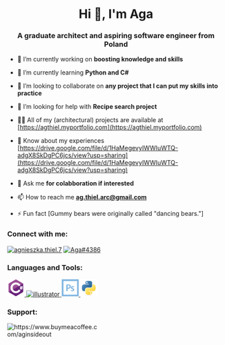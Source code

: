 <h1 align="center">Hi 👋, I'm Aga</h1>
<h3 align="center">A graduate architect and aspiring software engineer from Poland</h3>

- 🔭 I’m currently working on **boosting knowledge and skills**

- 🌱 I’m currently learning **Python and C#**

- 👯 I’m looking to collaborate on **any project that I can put my skills into practice**

- 🤝 I’m looking for help with **Recipe search project**

- 👨‍💻 All of my (architectural) projects are available at [https://agthiel.myportfolio.com](https://agthiel.myportfolio.com)

- 📄 Know about my experiences [https://drive.google.com/file/d/1HaMegevyIWWIuWTQ-adgX8SkDgPC6jcs/view?usp=sharing](https://drive.google.com/file/d/1HaMegevyIWWIuWTQ-adgX8SkDgPC6jcs/view?usp=sharing)

- 💬 Ask me **for colabboration if interested**

- 📫 How to reach me **ag.thiel.arc@gmail.com**

- ⚡ Fun fact [Gummy bears were originally called "dancing bears."]

<h3 align="left">Connect with me:</h3>
<p align="left">
<a href="https://fb.com/agnieszka.thiel.7" target="blank"><img align="center" src="https://raw.githubusercontent.com/rahuldkjain/github-profile-readme-generator/master/src/images/icons/Social/facebook.svg" alt="agnieszka.thiel.7" height="30" width="40" /></a>
<a href="https://discord.gg/Aga#4386" target="blank"><img align="center" src="https://raw.githubusercontent.com/rahuldkjain/github-profile-readme-generator/master/src/images/icons/Social/discord.svg" alt="Aga#4386" height="30" width="40" /></a>
</p>

<h3 align="left">Languages and Tools:</h3>
<p align="left"> <a href="https://www.w3schools.com/cs/" target="_blank" rel="noreferrer"> <img src="https://raw.githubusercontent.com/devicons/devicon/master/icons/csharp/csharp-original.svg" alt="csharp" width="40" height="40"/> </a> <a href="https://www.adobe.com/in/products/illustrator.html" target="_blank" rel="noreferrer"> <img src="https://www.vectorlogo.zone/logos/adobe_illustrator/adobe_illustrator-icon.svg" alt="illustrator" width="40" height="40"/> </a> <a href="https://www.photoshop.com/en" target="_blank" rel="noreferrer"> <img src="https://raw.githubusercontent.com/devicons/devicon/master/icons/photoshop/photoshop-line.svg" alt="photoshop" width="40" height="40"/> </a> <a href="https://www.python.org" target="_blank" rel="noreferrer"> <img src="https://raw.githubusercontent.com/devicons/devicon/master/icons/python/python-original.svg" alt="python" width="40" height="40"/> </a> </p>

<h3 align="left">Support:</h3>
<p><a href="https://www.buymeacoffee.com/https://www.buymeacoffee.com/aginsideout"> <img align="left" src="https://cdn.buymeacoffee.com/buttons/v2/default-yellow.png" height="50" width="210" alt="https://www.buymeacoffee.com/aginsideout" /></a></p><br><br>
